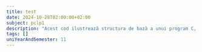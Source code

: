 ```yaml
---
title: test
date: 2024-10-28T02:00:00+02:00
subject: pclp1
description: "Acest cod ilustrează structura de bază a unui program C, folosind `stdio.h` pentru funcția `printf` și `main()` ca punct de intrare. `return 0` semnalează succesul execuției programului."
tags: []
uniYearAndSemester: 11
---
```


